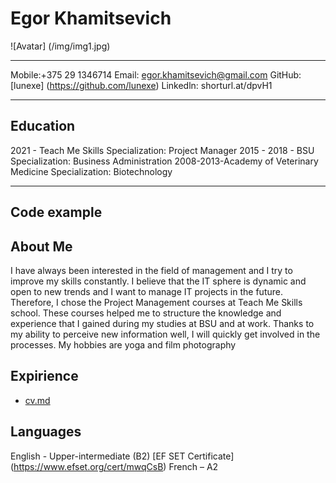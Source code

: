 # Egor Khamitsevich
![Avatar] (/img/img1.jpg)
***********************
Mobile:+375 29 1346714 
Email: egor.khamitsevich@gmail.com
GitHub: [lunexe] (https://github.com/lunexe)
Linkedln: shorturl.at/dpvH1
***********************
## Education 
2021 - Teach Me Skills
Specialization: Project Manager 
2015 - 2018 - BSU 
Specialization: Business Administration
2008-2013-Academy of Veterinary Medicine
Specialization: Biotechnology
*****************************
## Code example 

## About Me
I have always been interested in the field of management and I try to improve my skills constantly. I believe that the IT sphere is dynamic and open to new trends and I want to manage IT projects in the future. Therefore, I chose the Project Management courses at Teach Me Skills school. These courses helped me to structure the knowledge and experience that I gained during my studies at BSU and at work.
Thanks to my ability to perceive new information well, I will quickly get involved in the processes.
My hobbies are yoga and film photography
## Expirience 
* [cv.md](https://github.com/lunexe/rsschool-cv/blob/gh-pages/cv.md)
## Languages 
English - Upper-intermediate (B2)
[EF SET Certificate] (https://www.efset.org/cert/mwqCsB) 
French – A2
